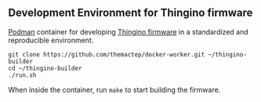 Development Environment for Thingino firmware
---------------------------------------------

[Podman][2] container for developing [Thingino firmware][1]
in a standardized and reproducible environment.

```
git clone https://github.com/themactep/docker-worker.git ~/thingino-builder
cd ~/thingino-builder
./run.sh
```

When inside the container, run `make` to start building the firmware.

[1]: https://github.com/themactep/thingino-firmware
[2]: https://podman.io/
